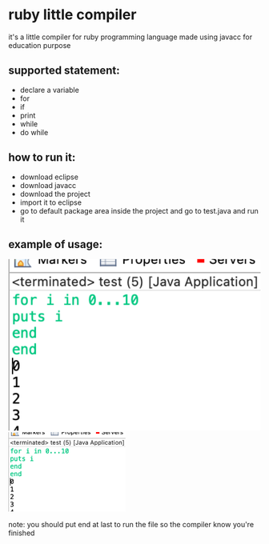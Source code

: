 # ruby little compiler

it's a little compiler for ruby programming language made using javacc for education purpose
## supported statement:
* declare a variable
* for
* if 
* print
* while
* do while

## how to run it:
* download eclipse
* download javacc
* download the project 
* import it to eclipse
* go to default package area inside the project and go to test.java and run it

## example of usage:
<img width="804" alt="Screenshot 2023-03-15 at 1 37 00 PM" src="Screenshot 2023-03-15 at 1.45.31 PM.png">
<img width="234" alt="Screenshot 2023-03-15 at 1 39 47 PM" src="Screenshot 2023-03-15 at 1.45.31 PM.png">

note: you should put end at last to run the file so the compiler know you're finished
